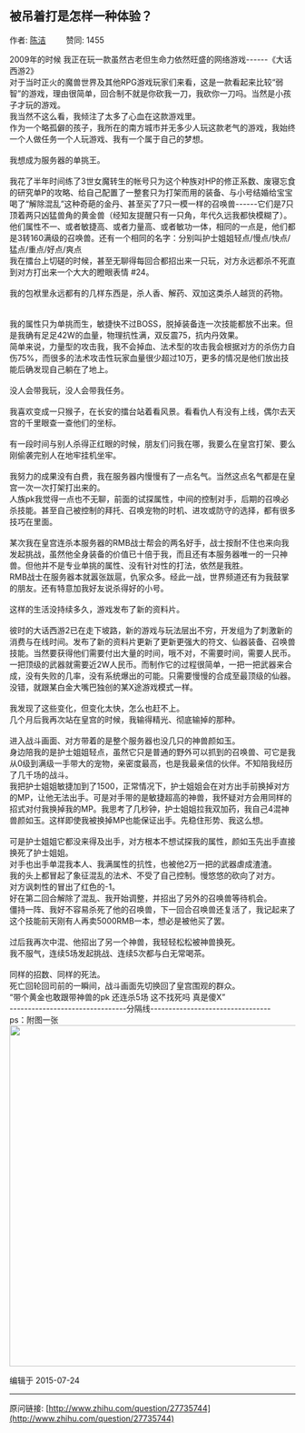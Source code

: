 ## 被吊着打是怎样一种体验？

作者: [陈洁](http://www.zhihu.com/people/daizige)&nbsp;&nbsp;&nbsp;&nbsp;&nbsp;&nbsp;&nbsp;&nbsp; 赞同: 1455


2009年的时候 我正在玩一款虽然古老但生命力依然旺盛的网络游戏------《大话西游2》<br>对于当时正火的魔兽世界及其他RPG游戏玩家们来看，这是一款看起来比较“弱智”的游戏，理由很简单，回合制不就是你砍我一刀，我砍你一刀吗。当然是小孩子才玩的游戏。<br>我当然不这么看，我倾注了太多了心血在这款游戏里。<br>作为一个略孤僻的孩子，我所在的南方城市并无多少人玩这款老气的游戏，我始终一个人做任务一个人玩游戏、我有一个属于自己的梦想。<br><br>我想成为服务器的单挑王。<br><br>我花了半年时间练了3世女魔转生的帐号只为这个种族对HP的修正系数、废寝忘食的研究单P的攻略、给自己配置了一整套只为打架而用的装备、与小号结婚给宝宝喝了“解除混乱”这种奇葩的金丹、甚至买了7只一模一样的召唤兽------它们是7只顶着两只凶猛兽角的黄金兽（经知友提醒只有一只角，年代久远我都快模糊了）。他们属性不一、或者敏捷高、或者力量高、或者敏功一体，相同的一点是，他们都是3转160满级的召唤兽。还有一个相同的名字：分别叫护士姐姐轻点/慢点/快点/猛点/重点/好点/爽点<br>我在擂台上切磋的时候，甚至无聊得每回合都招出来一只玩，对方永远都杀不死直到对方打出来一个大大的瞪眼表情 #24。<br><br>我的包袱里永远都有的几样东西是，杀人香、解药、双加这类杀人越货的药物。<br><br><br>我的属性只为单挑而生，敏捷快不过BOSS，脱掉装备连一次技能都放不出来。但是我确有足足42W的血量，物理抗性满，双反震75，抗内丹效果。<br>简单来说，力量型的攻击我，我不会掉血、法术型的攻击我会根据对方的杀伤力自伤75%，而很多的法术攻击性玩家血量很少超过10万，更多的情况是他们放出技能后确发现自己躺在了地上。<br><br>没人会带我玩，没人会带我任务。<br><br>我喜欢变成一只猴子，在长安的擂台站着看风景。看看仇人有没有上线，偶尔去天宫的千里眼查一查他们的坐标。<br><br>有一段时间与别人杀得正红眼的时候，朋友们问我在哪，我要么在皇宫打架、要么刚偷袭完别人在地牢挂机坐牢。<br><br>我努力的成果没有白费，我在服务器内慢慢有了一点名气。当然这点名气都是在皇宫一次一次打架打出来的。<br>人族pk我觉得一点也不无聊，前面的试探属性，中间的控制对手，后期的召唤必杀技能。甚至自己被控制的拜托、召唤宠物的时机、进攻或防守的选择，都有很多技巧在里面。<br><br>某次我在皇宫连杀本服务器的RMB战士帮会的两名好手，战士按耐不住也来向我发起挑战，虽然他全身装备的价值已十倍于我，而且还有本服务器唯一的一只神兽。但他并不是专业单挑的属性、没有针对性的打法，依然是我胜。<br>RMB战士在服务器本就嚣张跋扈，仇家众多。经此一战，世界频道还有为我鼓掌的朋友。还有特意加我好友说杀得好的小号。<br><br>这样的生活没持续多久，游戏发布了新的资料片。<br><br>彼时的大话西游2已在走下坡路，新的游戏与玩法层出不穷，开发组为了刺激新的消费与在线时间。发布了新的资料片更新了更新更强大的符文、仙器装备、召唤兽技能。当然要获得他们需要付出大量的时间，哦不对，不需要时间，需要人民币。<br>一把顶级的武器就需要近2W人民币。而制作它的过程很简单，一把一把武器来合成，没有失败的几率，没有系统爆出的可能。只需要慢慢的合成至最顶级的仙器。<br>没错，就跟某白金大嘴巴独创的某X途游戏模式一样。<br><br>我发现了这些变化，但变化太快，怎么也赶不上。<br>几个月后我再次站在皇宫的时候，我输得精光、彻底输掉的那种。<br><br>进入战斗画面、对方带着的是整个服务器也没几只的神兽颜如玉。<br>身边陪我的是护士姐姐轻点，虽然它只是普通的野外可以抓到的召唤兽、可它是我从0级到满级一手带大的宠物，亲密度最高，也是我最亲信的伙伴。不知陪我经历了几千场的战斗。<br>我把护士姐姐敏捷加到了1500，正常情况下，护士姐姐会在对方出手前换掉对方的MP，让他无法出手。可是对手带的是敏捷超高的神兽，我怀疑对方会用同样的招式对付我换掉我的MP。我思考了几秒钟，护士姐姐拉我双加药，我自己4混神兽颜如玉。这样即使我被换掉MP也能保证出手。先稳住形势、我这么想。<br><br>可是护士姐姐它都没来得及出手，对方根本不想试探我的属性，颜如玉先出手直接换死了护士姐姐。<br>对手也出手单混我本人、我满属性的抗性，也被他2万一把的武器虐成渣渣。<br>我的头上都冒起了象征混乱的法术、不受了自己控制。慢悠悠的砍向了对方。<br>对方讽刺性的冒出了红色的-1。<br>好在第二回合解除了混乱、我开始调整，并招出了另外的召唤兽等待机会。<br>僵持一阵、我好不容易杀死了他的召唤兽，下一回合召唤兽还复活了，我记起来了这个技能前天刚有人再卖5000RMB一本，想必是被他买了罢。<br><br>过后我再次中混、他招出了另一个神兽，我轻轻松松被神兽换死。<br>我不服气，连续5场发起挑战、连续5次都与白无常喝茶。<br><br>同样的招数、同样的死法。<br>死亡回轮回司前的一瞬间，战斗画面先切换回了皇宫围观的群众。<br>“带个黄金也敢跟带神兽的pk 还连杀5场 这不找死吗 真是傻X”<br>--------------------------------分隔线---------------------------------<br>ps：附图一张<br><img src="http://pic1.zhimg.com/fbd57af81f79474aa05137c3d09c6bb4_b.jpg" data-rawwidth="600" data-rawheight="444" class="origin_image zh-lightbox-thumb" width="600" data-original="http://pic1.zhimg.com/fbd57af81f79474aa05137c3d09c6bb4_r.jpg">



编辑于 2015-07-24



---
原问链接: [http://www.zhihu.com/question/27735744](http://www.zhihu.com/question/27735744)